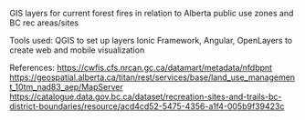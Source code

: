 GIS layers for current forest fires in relation to Alberta public use zones and BC rec areas/sites

Tools used:
QGIS to set up layers
Ionic Framework, Angular, OpenLayers to create web and mobile visualization

References:
https://cwfis.cfs.nrcan.gc.ca/datamart/metadata/nfdbpnt
https://geospatial.alberta.ca/titan/rest/services/base/land_use_management_10tm_nad83_aep/MapServer
https://catalogue.data.gov.bc.ca/dataset/recreation-sites-and-trails-bc-district-boundaries/resource/acd4cd52-5475-4356-a1f4-005b9f39423c
